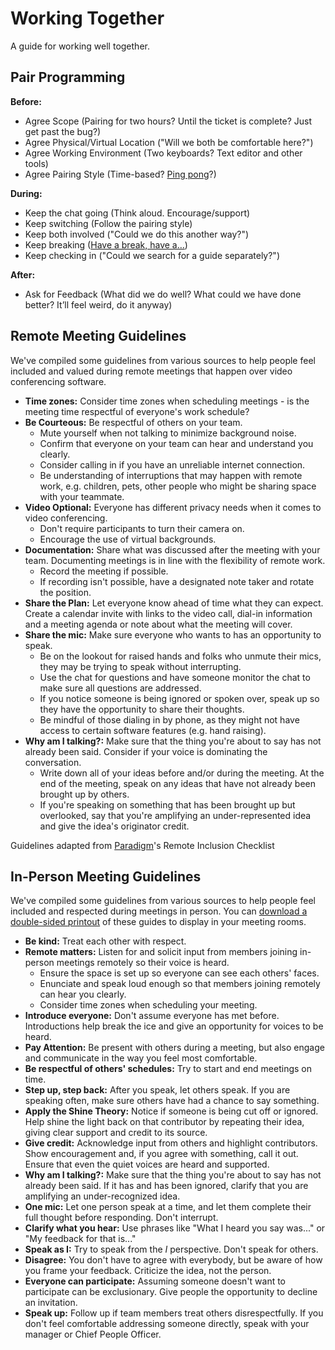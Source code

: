 # Working Together

A guide for working well together.

## Pair Programming

**Before:**

- Agree Scope (Pairing for two hours? Until the ticket is complete? Just get
  past the bug?)
- Agree Physical/Virtual Location ("Will we both be comfortable here?")
- Agree Working Environment (Two keyboards? Text editor and other tools)
- Agree Pairing Style (Time-based? [Ping pong]?)

**During:**

- Keep the chat going (Think aloud. Encourage/support)
- Keep switching (Follow the pairing style)
- Keep both involved ("Could we do this another way?")
- Keep breaking ([Have a break, have a…])
- Keep checking in ("Could we search for a guide separately?")

[have a break, have a…]: https://www.youtube.com/watch?v=fejBO1HZXVQ
[ping pong]: https://thoughtbot.com/upcase/videos/ping-pong-paired-programing

**After:**

- Ask for Feedback (What did we do well? What could we have done better? It’ll
  feel weird, do it anyway)

## Remote Meeting Guidelines

We've compiled some guidelines from various sources to help people feel included
and valued during remote meetings that happen over video conferencing software.

- **Time zones:** Consider time zones when scheduling meetings - is the meeting 
    time respectful of everyone's work schedule?
- **Be Courteous:** Be respectful of others on your team.
  - Mute yourself when not talking to minimize background noise.
  - Confirm that everyone on your team can hear and understand you clearly.
  - Consider calling in if you have an unreliable internet connection.
  - Be understanding of interruptions that may happen with remote work,
    e.g. children, pets, other people who might be sharing space with your teammate.
- **Video Optional:** Everyone has different privacy needs when it comes to video
  conferencing.
  - Don't require participants to turn their camera on.
  - Encourage the use of virtual backgrounds.
- **Documentation:** Share what was discussed after the meeting with your team.
  Documenting meetings is in line with the flexibility of remote work.
  - Record the meeting if possible.
  - If recording isn't possible, have a designated note taker and rotate the position.
- **Share the Plan:** Let everyone know ahead of time what they can expect. Create a
  calendar invite with links to the video call, dial-in information and a meeting agenda
  or note about what the meeting will cover.
- **Share the mic:** Make sure everyone who wants to has an opportunity to speak.
  - Be on the lookout for raised hands and folks who unmute their mics, they may 
    be trying to speak without interrupting.
  - Use the chat for questions and have someone monitor the chat to make sure
    all questions are addressed.
  - If you notice someone is being ignored or spoken over, speak up so they have
  the opportunity to share their thoughts.
  - Be mindful of those dialing in by phone, as they might not have access to certain
  software features (e.g. hand raising).
- **Why am I talking?:** Make sure that the thing you're about to say has not
  already been said. Consider if your voice is dominating the conversation.
  - Write down all of your ideas before and/or during the meeting. At the end of the meeting, 
  speak on any ideas that have not already been brought up by others.
  - If you're speaking on something that has been brought up but overlooked, say that you're
  amplifying an under-represented idea and give the idea's originator credit.

Guidelines adapted from [Paradigm](https://www.paradigmiq.com/)'s Remote Inclusion Checklist

## In-Person Meeting Guidelines

We've compiled some guidelines from various sources to help people feel included
and respected during meetings in person. You can [download a double-sided printout] of
these guides to display in your meeting rooms.

- **Be kind:** Treat each other with respect.
- **Remote matters:** Listen for and solicit input from members joining in-person
  meetings remotely so their voice is heard.
  - Ensure the space is set up so everyone can see each others' faces.
  - Enunciate and speak loud enough so that members joining remotely can hear you clearly.
  - Consider time zones when scheduling your meeting.
- **Introduce everyone:** Don't assume everyone has met before. Introductions
  help break the ice and give an opportunity for voices to be heard.
- **Pay Attention:** Be present with others during a meeting, but also engage
  and communicate in the way you feel most comfortable.
- **Be respectful of others' schedules:** Try to start and end meetings on time.
- **Step up, step back:** After you speak, let others speak. If you are speaking
  often, make sure others have had a chance to say something.
- **Apply the Shine Theory:** Notice if someone is being cut off or ignored.
  Help shine the light back on that contributor by repeating their idea, giving
  clear support and credit to its source.
- **Give credit:** Acknowledge input from others and highlight contributors.
  Show encouragement and, if you agree with something, call it out. Ensure that
  even the quiet voices are heard and supported.
- **Why am I talking?:** Make sure that the thing you're about to say has not
  already been said. If it has and has been ignored, clarify that you are
  amplifying an under-recognized idea.
- **One mic:** Let one person speak at a time, and let them complete their full
  thought before responding. Don't interrupt.
- **Clarify what you hear:** Use phrases like "What I heard you say was..." or
  "My feedback for that is..."
- **Speak as I:** Try to speak from the _I_ perspective. Don't speak for others.
- **Disagree:** You don't have to agree with everybody, but be aware of how you
  frame your feedback. Criticize the idea, not the person.
- **Everyone can participate:** Assuming someone doesn't want to participate can
  be exclusionary. Give people the opportunity to decline an invitation.
- **Speak up:** Follow up if team members treat others disrespectfully. If you
  don't feel comfortable addressing someone directly, speak with your manager or
  Chief People Officer.

[download a double-sided printout]: https://www.dropbox.com/s/2wswgfeivd93vn5/inclusive-meetings.pdf?dl=0
